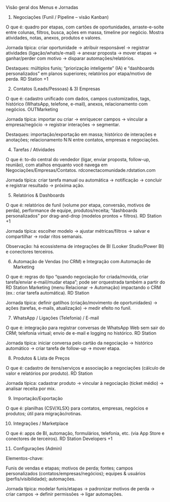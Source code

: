 Visão geral dos Menus e Jornadas
1) Negociações (Funil / Pipeline – visão Kanban)

O que é: quadro por etapas, com cartões de oportunidades, arraste-e-solte entre colunas, filtros, busca, ações em massa, timeline por negócio. Mostra atividades, notas, anexos, produtos e valores.

Jornada típica: criar oportunidade → atribuir responsável → registrar atividades (ligação/whats/e-mail) → anexar proposta → mover etapas → ganhar/perder com motivo → disparar automações/relatórios.

Destaques: múltiplos funis; “priorização inteligente” (IA) e “dashboards personalizados” em planos superiores; relatórios por etapa/motivo de perda. 
RD Station
+1

2) Contatos (Leads/Pessoas) & 3) Empresas

O que é: cadastro unificado com dados, campos customizados, tags, histórico (WhatsApp, telefone, e-mail), anexos, relacionamento com negócios. 
OUTMarketing

Jornada típica: importar ou criar → enriquecer campos → vincular a empresa/negócio → registrar interações → segmentar.

Destaques: importação/exportação em massa; histórico de interações e anotações; relacionamento N:N entre contatos, empresas e negociações.

4) Tarefas / Atividades

O que é: to-do central do vendedor (ligar, enviar proposta, follow-up, reunião), com atalhos enquanto você navega em Negociações/Empresas/Contatos. 
rdconectacomunidade.rdstation.com

Jornada típica: criar tarefa manual ou automática → notificação → concluir e registrar resultado → próxima ação.

5) Relatórios & Dashboards

O que é: relatórios de funil (volume por etapa, conversão, motivos de perda), performance de equipe, produtos/receita; “dashboards personalizados” por drag-and-drop (modelos prontos + filtros). 
RD Station
+1

Jornada típica: escolher modelo → ajustar métricas/filtros → salvar e compartilhar → rodar ritos semanais.

Observação: há ecossistema de integrações de BI (Looker Studio/Power BI) e conectores terceiros.

6) Automação de Vendas (no CRM) e Integração com Automação de Marketing

O que é: regras do tipo “quando negociação for criada/movida, criar tarefa/enviar e-mail/mudar etapa”; pode ser orquestrada também a partir do RD Station Marketing (menu Relacionar → Automação) impactando o CRM (ex.: criar tarefa automática). 
RD Station

Jornada típica: definir gatilhos (criação/movimento de oportunidades) → ações (tarefas, e-mails, atualização) → medir efeito no funil.

7) WhatsApp / Ligações (Telefonia) / E-mail

O que é: integração para registrar conversas de WhatsApp Web sem sair do CRM; telefonia virtual; envio de e-mail e logging no histórico. 
RD Station

Jornada típica: iniciar conversa pelo cartão da negociação → histórico automático → criar tarefa de follow-up → mover etapa.

8) Produtos & Lista de Preços

O que é: cadastro de itens/serviços e associação a negociações (cálculo de valor e relatórios por produto). 
RD Station

Jornada típica: cadastrar produto → vincular à negociação (ticket médio) → analisar receita por mix.

9) Importação/Exportação

O que é: planilhas (CSV/XLSX) para contatos, empresas, negócios e produtos; útil para migração/rotinas.

10) Integrações / Marketplace

O que é: apps de BI, automação, formulários, telefonia, etc. (via App Store e conectores de terceiros). 
RD Station Developers
+1

11) Configurações (Admin)

Elementos-chave:

Funis de vendas e etapas; motivos de perda; fontes; campos personalizados (contatos/empresas/negócios); equipes & usuários (perfis/visibilidade); automações.

Jornada típica: modelar funis/etapas → padronizar motivos de perda → criar campos → definir permissões → ligar automações.